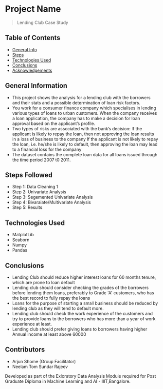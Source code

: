 # Project Name
> Lending Club Case Study


## Table of Contents
* [General Info](#general-information)
* [Steps](#steps-followed)
* [Technologies Used](#technologies-used)
* [Conclusions](#conclusions)
* [Acknowledgements](#acknowledgements)


## General Information
- This project shows the analysis for a lending club with the borrowers and their stats and a possible determination of loan risk factors.
- You work for a consumer finance company which specialises in lending various types of loans to urban customers. 
  When the company receives a loan application, the company has to make a decision for loan approval based on the applicant’s profile.
- Two types of risks are associated with the bank’s decision:
  If the applicant is likely to repay the loan, then not approving the loan results in a loss of business to the company
  If the applicant is not likely to repay the loan, i.e. he/she is likely to default, then approving the loan may lead to a financial loss for the company
- The dataset contains the complete loan data for all loans issued through the time period 2007 t0 2011.


## Steps Followed
- Step 1: Data Cleaning 1
- Step 2: Univariate Analysis
- Step 3: Segemented Univariate Analysis
- Step 4: Bivaraiate/Multivariate Analysis
- Step 5: Results


## Technologies Used
- MatplotLib
- Seaborn
- Numpy
- Pandas


## Conclusions
- Lending Club should reduce higher interest loans for 60 months tenure, which are prone to loan default
- Lending club should consider checking the grades of the borrowers before lending them loans, preferably to Grade 'A' customers, who has the best record to fully repay the loans
- Loans for the purpose of starting a small business should be reduced by lending club as they will tend to default more.
- Lending club should check the work experience of the customers and try to provide loans to the borrowers who has more than a year of work experience at least.
- Lending club should prefer giving loans to borrowers having higher Annual income at least above 60000


## Contributors
- Arjun Shome (Group Facilitator)
- Neelam Tom Sundar Rajeev

Developed as part of the Exloratory Data Analysis Module required for Post Graduate Diploma in Machine Learning and AI - IIIT,Bangalore.
